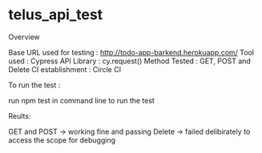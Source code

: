 # telus_api_test

Overview

Base URL used for testing : http://todo-app-barkend.herokuapp.com/
Tool used : Cypress
API Library : cy.request()
Method Tested : GET, POST and Delete
CI establishment : Circle CI

To run the test :

run npm test in command line to run the test

Reults:

GET and POST -> working fine and passing
Delete -> failed delibirately to access the scope for debugging

